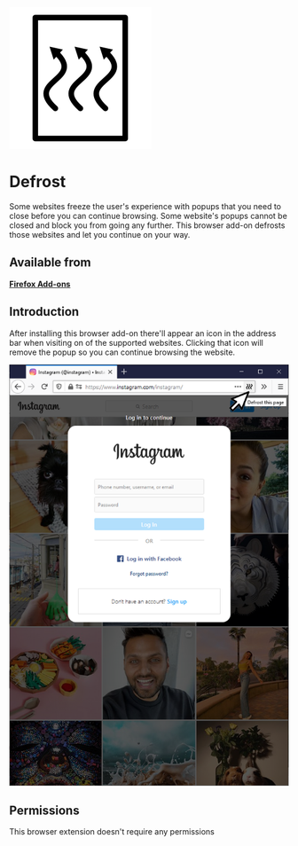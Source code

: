 ![Defrost](/icon.svg)

Defrost
===
Some websites freeze the user's experience with popups that you need to close before you can continue browsing. Some website's popups cannot be closed and  block you from going any further. This browser add-on defrosts those websites and let you continue on your way. 

Available from
---
**[Firefox Add-ons](https://addons.mozilla.org/en-US/firefox/addon/defrost/)**

Introduction
---
After installing this browser add-on there'll appear an icon in the address bar when visiting on of the supported websites. Clicking that icon will remove the popup so you can continue browsing the website.

![Screenprint](instagram_example.png)

Permissions
---
This browser extension doesn't require any permissions

